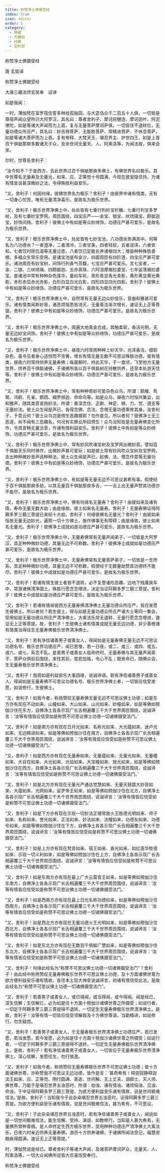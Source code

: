 ```yaml
---
title: 称赞净土佛摄受经
index: true
icon: editor
order: 5
category:
  - 佛藏
  - 大藏经
  - 经藏
  - 宝积部
---
```


  称赞净土佛摄受经  

唐 玄奘译  

称赞净土佛摄受经  

大唐三藏法师玄奘奉　诏译  

如是我闻：  

一时，薄伽梵在室罗筏住誓多林给孤独园，与大苾刍众千二百五十人俱，一切皆是尊宿声闻众望所识大阿罗汉，其名曰：尊者舍利子、摩诃目犍连、摩诃迦叶、阿泥律陀，如是等诸大声闻而为上首。复与无量菩萨摩诃萨俱，一切皆住不退转位，无量功德众所庄严，其名曰：妙吉祥菩萨、无能胜菩萨、常精进菩萨、不休息菩萨，如是等诸大菩萨而为上首。复有帝释、大梵天王、堪忍界主、护世四王，如是上首百千俱胝那庾多数诸天子众，及余世间无量天、人、阿素洛等，为闻法故，俱来会坐。  

尔时，世尊告舍利子：  

“汝今知不？于是西方，去此世界过百千俱胝那庾多佛土，有佛世界名曰极乐。其中世尊名无量寿及无量光，如来、应、正等觉十号圆满，今现在彼安隐住持，为诸有情宣说甚深微妙之法，令得殊胜利益安乐。  

“又，舍利子！何因何缘，彼佛世界名为极乐？舍利子！由彼界中诸有情类，无有一切身心忧苦，唯有无量清净喜乐，是故名为极乐世界。  

“又，舍利子！极乐世界净佛土中，处处皆有七重行列妙宝栏楯、七重行列宝多罗树，及有七重妙宝罗网，周匝围绕，四宝庄严——金宝、银宝、吠琉璃宝、颇胝迦宝，妙饰间绮。舍利子！彼佛土中有如是等众妙绮饰，功德庄严甚可爱乐，是故名为极乐世界。  

“又，舍利子！极乐世界净佛土中，处处皆有七妙宝池，八功德水弥满其中。何等名为八功德水？一者澄净，二者清冷，三者甘美，四者轻软，五者润泽，六者安和，七者饮时除饥渴等无量过患，八者饮已定能长养诸根四大；增益种种殊胜善根，多福众生常乐受用。是诸宝池底布金沙，四面周匝有四阶道，四宝庄严甚可爱乐。诸池周匝有妙宝树，间饰行列香气芬馥，七宝庄严甚可爱乐。言七宝者，一金、二银、三吠琉璃、四颇胝迦、五赤真珠、六阿湿摩揭拉婆宝、七牟娑落揭拉婆宝。是诸池中常有种种杂色莲华，量如车轮，青形青显青光青影，黄形黄显黄光黄影，赤形赤显赤光赤影，白形白显白光白影，四形四显四光四影。舍利子！彼佛土中有如是等众妙绮饰，功德庄严甚可爱乐，是故名为极乐世界。  

“又，舍利子！极乐世界净佛土中，自然常有无量无边众妙伎乐，音曲和雅甚可爱乐。诸有情类闻斯妙音，诸恶烦恼悉皆消灭，无量善法渐次增长，速证无上正等菩提。舍利子！彼佛土中有如是等众妙绮饰，功德庄严甚可爱乐，是故名为极乐世界。  

“又，舍利子！极乐世界净佛土中，周遍大地真金合成，其触柔软，香洁光明，无量无边妙宝间饰。舍利子！彼佛土中有如是等众妙绮饰，功德庄严甚可爱乐，是故名为极乐世界。  

“又，舍利子！极乐世界净佛土中，昼夜六时常雨种种上妙天华，光泽香洁，细软杂色，虽令见者身心适悦而不贪著，增长有情无量无数不可思议殊胜功德。彼有情类，昼夜六时常持供养无量寿佛；每晨朝时，持此天华，于一食顷，飞至他方无量世界，供养百千俱胝诸佛，于诸佛所各以百千俱胝树花持散供养，还至本处游天住等。舍利子！彼佛土中有如是等众妙绮饰，功德庄严甚可爱乐，是故名为极乐世界。  

“又，舍利子！极乐世界净佛土中，常有种种奇妙可爱杂色众鸟，所谓：鹅雁、鹙鹭、鸿鹤、孔雀、鹦鹉、羯罗频迦、命命鸟等。如是众鸟，昼夜六时恒共集会，出和雅声，随其类音宣扬妙法，所谓：甚深念住、正断、神足、根、力、觉、道支等无量妙法。彼土众生闻是声已，各得念佛、念法、念僧无量功德熏修其身。汝舍利子，于意云何？彼土众鸟岂是傍生恶趣摄耶？勿作是见。所以者何？彼佛净土无三恶道，尚不闻有三恶趣名，何况有实罪业所招傍生！众鸟当知皆是无量寿佛变化所作，令其宣畅无量法音，作诸有情利益安乐。舍利子！彼佛土中有如是等众妙绮饰，功德庄严甚可爱乐，是故名为极乐世界。  

“又，舍利子！极乐世界净佛土中，常有妙风吹诸宝树及宝罗网出微妙音。譬如百千俱胝天乐同时俱作，出微妙声甚可爱玩；如是彼土常有妙风吹众宝树及宝罗网，击出种种微妙音声说种种法。彼土众生闻是声已，起佛、法、僧念作意等无量功德。舍利子！彼佛土中有如是等众妙绮饰，功德庄严甚可爱乐，是故名为极乐世界。  

“又，舍利子！极乐世界净佛土中，有如是等无量无边不可思议甚希有事。假使经于百千俱胝那庾多劫，以其无量百千俱胝那庾多舌，一一舌上出无量声赞其功德亦不能尽，是故名为极乐世界。  

“又，舍利子！极乐世界净佛土中，佛有何缘名无量寿？舍利子！由彼如来及诸有情，寿命无量无数大劫；由是缘故，彼土如来名无量寿。舍利子！无量寿佛证得阿耨多罗三藐三菩提已来经十大劫。舍利子！何缘彼佛名无量光？舍利子！由彼如来恒放无量无边妙光，遍照一切十方佛土，施作佛事无有障碍；由是缘故，彼土如来名无量光。舍利子！彼佛净土成就如是功德庄严甚可爱乐，是故名为极乐世界。  

“又，舍利子！极乐世界净佛土中，无量寿佛常有无量声闻弟子，一切皆是大阿罗汉，具足种种微妙功德，其量无边不可称数。舍利子！彼佛净土成就如是功德庄严甚可爱乐，是故名为极乐世界。  

“又，舍利子！极乐世界净佛土中，无量寿佛常有无量菩萨弟子，一切皆是一生所系，具足种种微妙功德，其量无边不可称数，假使经于无数量劫赞其功德终不能尽。舍利子！彼佛土中成就如是功德庄严甚可爱乐，是故名为极乐世界。  

“又，舍利子！若诸有情生彼土者皆不退转，必不复堕诸险恶趣、边地下贱蔑戾车中，常游诸佛清净国土，殊胜行愿念念增进，决定当证阿耨多罗三藐三菩提。舍利子！彼佛土中成就如是功德庄严甚可爱乐，是故名为极乐世界。  

“又，舍利子！若诸有情闻彼西方无量寿佛清净佛土无量功德众所庄严，皆应发愿生彼佛土。所以者何？若生彼土，得与如是无量功德众所庄严诸大士等同一集会，受用如是无量功德众所庄严清净佛土，大乘法乐常无退转，无量行愿念念增进，速证无上正等菩提。故，舍利子！生彼佛土诸有情类成就无量无边功德，非少善根诸有情类当得往生无量寿佛极乐世界清净佛土。  

“又，舍利子！若有净信诸善男子或善女人，得闻如是无量寿佛无量无边不可思议功德名号、极乐世界功德庄严，闻已思惟，若一日夜，或二、或三、或四、或五、或六、或七，系念不乱。是善男子或善女人临命终时，无量寿佛与其无量声闻弟子、菩萨众俱前后围绕，来住其前，慈悲加祐，令心不乱；既舍命已，随佛众会，生无量寿极乐世界清净佛土。  

“又，舍利子！我观如是利益安乐大事因缘，说诚谛语。若有净信诸善男子或善女人，得闻如是无量寿佛不可思议功德名号、极乐世界净佛土者，一切皆应信受发愿，如说修行，生彼佛土。  

“又，舍利子！如我今者，称扬赞叹无量寿佛无量无边不可思议佛土功德；如是东方亦有现在不动如来、山幢如来、大山如来、山光如来、妙幢如来，如是等佛如殑伽沙住在东方，自佛净土各各示现广长舌相遍覆三千大千世界周匝围绕，说诚谛言：‘汝等有情皆应信受如是称赞不可思议佛土功德一切诸佛摄受法门。’  

“又，舍利子！如是南方亦有现在日月光如来、名称光如来、大光蕴如来、迷卢光如来、无边精进如来，如是等佛如殑伽沙住在南方，自佛净土各各示现广长舌相遍覆三千大千世界周匝围绕，说诚谛言：‘汝等有情皆应信受如是称赞不可思议佛土功德一切诸佛摄受法门。’  

“又，舍利子！如是西方亦有现在无量寿如来、无量蕴如来、无量光如来、无量幢如来、大自在如来、大光如来、光焰如来、大宝幢如来、放光如来，如是等佛如殑伽沙住在西方，自佛净土各各示现广长舌相遍覆三千大千世界周匝围绕，说诚谛言：‘汝等有情皆应信受如是称赞不可思议佛土功德一切诸佛摄受法门。’  

“又，舍利子！如是北方亦有现在无量光严通达觉慧如来、无量天鼓震大妙音如来、大蕴如来、光网如来、娑罗帝王如来，如是等佛如殑伽沙住在北方，自佛净土各各示现广长舌相遍覆三千大千世界周匝围绕，说诚谛言：‘汝等有情皆应信受如是称赞不可思议佛土功德一切诸佛摄受法门。’  

“又，舍利子！如是下方亦有现在示现一切妙法正理常放火王胜德光明如来、师子如来、名称如来、誉光如来、正法如来、妙法如来、法幢如来、功德友如来、功德号如来，如是等佛如殑伽沙住在下方，自佛净土各各示现广长舌相遍覆三千大千世界周匝围绕，说诚谛言：‘汝等有情皆应信受如是称赞不可思议佛土功德一切诸佛摄受法门。’  

“又，舍利子！如是上方亦有现在梵音如来、宿王如来、香光如来、如红莲华胜德如来、示现一切义利如来，如是等佛如殑伽沙住在上方，自佛净土各各示现广长舌相遍覆三千大千世界周匝围绕，说诚谛言：‘汝等有情皆应信受如是称赞不可思议佛土功德一切诸佛摄受法门。’  

“又，舍利子！如是东南方亦有现在最上广大云雷音王如来，如是等佛如殑伽沙住东南方，自佛净土各各示现广长舌相遍覆三千大千世界周匝围绕，说诚谛言：‘汝等有情皆应信受如是称赞不可思议佛土功德一切诸佛摄受法门。’  

“又，舍利子！如是西南方亦有现在最上日光名称功德如来，如是等佛如殑伽沙住西南方，自佛净土各各示现广长舌相遍覆三千大千世界周匝围绕，说诚谛言：‘汝等有情皆应信受如是称赞不可思议佛土功德一切诸佛摄受法门。’  

“又，舍利子！如是西北方亦有现在无量功德火王光明如来，如是等佛如殑伽沙住西北方，自佛净土各各示现广长舌相遍覆三千大千世界周匝围绕，说诚谛言：‘汝等有情皆应信受如是称赞不可思议佛土功德一切诸佛摄受法门。’  

“又，舍利子！如是东北方亦有现在无数百千俱胝广慧如来，如是等佛如殑伽沙住东北方，自佛净土各各示现广长舌相遍覆三千大千世界周匝围绕，说诚谛言：‘汝等有情皆应信受如是称赞不可思议佛土功德一切诸佛摄受法门。’  

“又，舍利子！何缘此经名为“称赞不可思议佛土功德一切诸佛摄受法门”？舍利子！由此经中称扬赞叹无量寿佛极乐世界不可思议佛土功德，及十方面诸佛世尊为欲方便利益安乐诸有情故，各住本土现大神变说诚谛言，劝诸有情信受此法，是故此经名为“称赞不可思议佛土功德一切诸佛摄受法门”。  

“又，舍利子！若善男子或善女人，或已得闻，或当得闻，或今得闻，闻是经已，深生信解；生信解已，必为如是住十方面十殑伽沙诸佛世尊之所摄受；如说行者，一切定于阿耨多罗三藐三菩提得不退转，一切定生无量寿佛极乐世界清净佛土。是故，舍利子！汝等有情一切皆应信受领解我及十方佛世尊语，当勤精进，如说修行，勿生疑虑。  

“又，舍利子！若善男子或善女人，于无量寿极乐世界清净佛土功德庄严，若已发愿，若当发愿，若今发愿，必为如是住十方面十殑伽沙诸佛世尊之所摄受；如说行者，一切定于阿耨多罗三藐三菩提得不退转，一切定生无量寿佛极乐世界清净佛土。是故，舍利子！若有净信诸善男子或善女人，一切皆应于无量寿极乐世界清净佛土，深心信解，发愿往生，勿行放逸。  

“又，舍利子！如我今者，称扬赞叹无量寿佛极乐世界不可思议佛土功德；彼十方面诸佛世尊，亦称赞我不可思议无边功德，皆作是言：‘甚奇希有！释迦寂静释迦法王如来、应、正等觉、明行圆满、善逝、世间解、无上丈夫、调御士、天人师、佛世尊，乃能于是堪忍世界五浊恶时，所谓：劫浊、诸有情浊、诸烦恼浊、见浊、命浊，于中证得阿耨多罗三藐三菩提，为欲方便利益安乐诸有情故，说是世间极难信法。’是故，舍利子！当知我今于此杂染堪忍世界五浊恶时，证得阿耨多罗三藐三菩提，为欲方便利益安乐诸有情故，说是世间极难信法，甚为希有，不可思议。  

“又，舍利子！于此杂染堪忍世界五浊恶时，若有净信诸善男子或善女人，闻说如是一切世间极难信法，能生信解、受持、演说、如教修行。当知是人甚为希有，无量佛所曾种善根。是人命终定生西方极乐世界，受用种种功德庄严清净佛土大乘法乐，日夜六时亲近供养无量寿佛，游历十方供养诸佛，于诸佛所闻法受记，福慧资粮疾得圆满，速证无上正等菩提。”  

时，薄伽梵说是经已。尊者舍利子等诸大声闻，及诸菩萨摩诃萨众，无量天、人、阿素洛等，一切大众闻佛所说皆大欢喜信受奉行。  

称赞净土佛摄受经  
